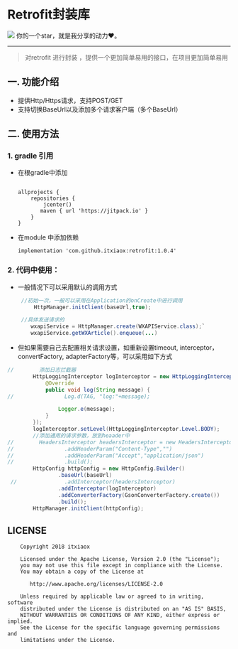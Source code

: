 # Retrofit封装库
[![](https://jitpack.io/v/itxiaox/net.svg)](https://jitpack.io/#itxiaox/net)
你的一个star，就是我分享的动力❤️。

----------

   >对retrofit 进行封装 ，提供一个更加简单易用的接口，在项目更加简单易用
   

## 一. 功能介绍
 

- 提供Http/Https请求，支持POST/GET
-   支持切换BaseUrl以及添加多个请求客户端（多个BaseUrl）

## 二. 使用方法

### 1. gradle 引用
 

 - 在根gradle中添加

	
	``` 

	allprojects {
		repositories {
			jcenter()
		   maven { url 'https://jitpack.io' }
		}
	}
	```

   

 -  在module 中添加依赖

	```
	implementation 'com.github.itxiaox:retrofit:1.0.4'
	```

### 2. 代码中使用：

 - 一般情况下可以采用默认的调用方式
 
    
	``` java
	 //初始一次，一般可以采用在Application的onCreate中进行调用
		 HttpManager.initClient(baseUrl,true);

	 //具体发送请求的
		wxapiService = HttpManager.create(WXAPIService.class);`
		wxapiService.getWXArticle().enqueue(...)
	```
    
-  但如果需要自己去配置相关请求设置，如重新设置timeout, interceptor，convertFactory, adapterFactory等，可以采用如下方式

	

``` java
//        添加日志拦截器
        HttpLoggingInterceptor logInterceptor = new HttpLoggingInterceptor(new HttpLoggingInterceptor.Logger() {
            @Override
            public void log(String message) {
//                Log.d(TAG, "log:"+message);

                Logger.e(message);
            }
        });
        logInterceptor.setLevel(HttpLoggingInterceptor.Level.BODY);
        //添加通用的请求参数，放到heaader中
//        HeadersInterceptor headersInterceptor = new HeadersInterceptor.Builder()
//                .addHeaderParam("Content-Type","")
//                .addHeaderParam("Accept","application/json")
//                .build();
        HttpConfig httpConfig = new HttpConfig.Builder()
                .baseUrl(baseUrl)
 //               .addInterceptor(headersInterceptor)
                .addInterceptor(logInterceptor)
                .addConverterFactory(GsonConverterFactory.create())
                .build();
        HttpManager.initClient(httpConfig);
```



## LICENSE

		Copyright 2018 itxiaox

		Licensed under the Apache License, Version 2.0 (the "License");
		you may not use this file except in compliance with the License.
		You may obtain a copy of the License at

		   http://www.apache.org/licenses/LICENSE-2.0

		Unless required by applicable law or agreed to in writing, software
		distributed under the License is distributed on an "AS IS" BASIS,
		WITHOUT WARRANTIES OR CONDITIONS OF ANY KIND, either express or implied.
		See the License for the specific language governing permissions and
		limitations under the License.
